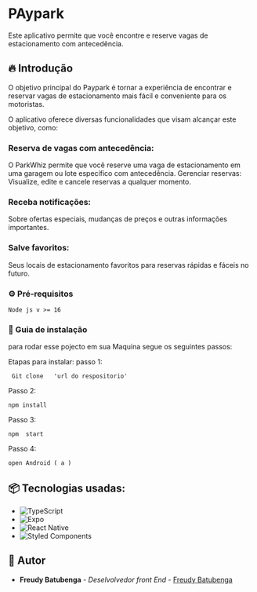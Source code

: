 # PAypark

 Este aplicativo permite que você encontre e reserve vagas de estacionamento com antecedência.


## 🔥 Introdução



 O objetivo principal do Paypark é tornar a experiência de encontrar e reservar vagas de estacionamento 
    mais fácil e conveniente para os motoristas.

O aplicativo oferece diversas funcionalidades que visam alcançar este objetivo, como:

   ### Reserva de vagas com antecedência:
   
   O ParkWhiz permite que você reserve uma vaga de estacionamento em uma garagem ou lote específico com antecedência.
    Gerenciar reservas: Visualize, edite e cancele reservas a qualquer momento.
    
   ### Receba notificações: 
  Sobre ofertas especiais, mudanças de preços e outras informações importantes.

### Salve favoritos:
  Seus locais de estacionamento favoritos para reservas rápidas e fáceis no futuro.

### ⚙️ Pré-requisitos

```
Node js v >= 16
```

### 🔨 Guia de instalação

para rodar esse pojecto em sua Maquina segue os seguintes passos:

Etapas para instalar:
passo 1:
```
 Git clone   'url do respositorio'
```
Passo 2:
```
npm install
```

Passo 3:
```
npm  start
```

Passo 4:
```
open Android ( a )
```


## 📦 Tecnologias usadas:

* ![TypeScript](https://img.shields.io/badge/typescript-%23007ACC.svg?style=for-the-badge&logo=typescript&logoColor=white)
* ![Expo](https://img.shields.io/badge/expo-1C1E24?style=for-the-badge&logo=expo&logoColor=#D04A37)
* ![React Native](https://img.shields.io/badge/react_native-%2320232a.svg?style=for-the-badge&logo=react&logoColor=%2361DAFB)
* ![Styled Components](https://img.shields.io/badge/styled--components-DB7093?style=for-the-badge&logo=styled-components&logoColor=white)



## 👷 Autor

* **Freudy Batubenga** - *Deselvolvedor front End* - [Freudy Batubenga](https://www.linkedin.com/in/freudy-batubenga-iii-677692295/)
  
